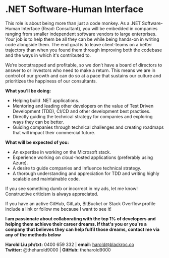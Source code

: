 # .NET Software-Human Interface

This role is about being more than just a code monkey. As a .NET Software-Human Interface (Read: Consultant), you will be embedded in companies ranging from smaller independent software vendors to large enterprises. Your job is to help them be all they can be while being hands-on in writing code alongside them. The end goal is to leave client-teams on a better trajectory than when you found them through improving both the codebase and the ways in which it's contributed to.

We’re bootstrapped and profitable, so we don’t have a board of directors to answer to or investors who need to make a return. This means we are in control of our growth and can do so at a pace that sustains our culture and prioritizes the happiness of our consultants.

**What you’ll be doing:**

* Helping build .NET applications.
* Mentoring and leading other developers on the value of Test Driven Development (TDD), CI/CD and other development best practises.
* Directly guiding the technical strategy for companies and exploring ways they can be better.
* Guiding companies through technical challenges and creating roadmaps that will impact their commercial future.

**What will be expected of you:**

* An expertise in working on the Microsoft stack.
* Experience working on cloud-hosted applications (preferably using Azure).
* A desire to guide companies and influence technical strategy.
* A thorough understanding and appreciation for TDD and writing highly scalable and maintainable code.

If you see something dumb or incorrect in my ads, let me know! Constructive criticism is always appreciated.

If you have an active GitHub, GitLab, BitBucket or Stack Overflow profile include a link or follow me because I want to see it!

**I am passionate about collaborating with the top 1% of developers and helping them achieve their career dreams. If that's you or you're a company that believes they can help fulfil those dreams, contact me via any of the methods below**

**Harold Liu**
**ph/txt:** 0400 659 332 | **email:** harold@blackroc.co</br>
**Twitter:** @theharold9000 | **GitHub:** theharold9000
